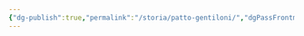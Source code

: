 ```yaml
---
{"dg-publish":true,"permalink":"/storia/patto-gentiloni/","dgPassFrontmatter":true,"created":"2024-12-31T14:06:29.215+01:00","updated":"2024-12-31T14:23:52.738+01:00"}
---
```


